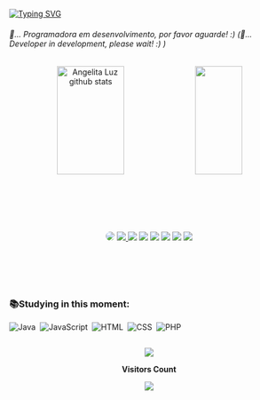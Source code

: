 <!--<img width=100% src="https://capsule-render.vercel.app/api?type=waving&color=8A2BE2&height=120&section=header"/>-->

[![Typing SVG](https://readme-typing-svg.herokuapp.com/?color=BA55D3&size=35&center=true&vCenter=true&width=1000&lines=HELLO,+My+name+is+Angelita+Luz!;I'm+from+Brazil!;Be+Welcome!+:%29)](https://git.io/typing-svg)

###### 🤖... Programadora em desenvolvimento, por favor aguarde! :) (🤖... Developer in development, please wait! :) )

<div align="center" style="margin-bottom:100px">  
  <img width="49%" height="195px" src="https://github-readme-stats.vercel.app/api?username=PandinhaGame&show_icons=true&count_private=true&hide_border=true&title_color=8A2BE2&icon_color=9370DB&text_color=c9d1d9&bg_color=0d1117" alt="Angelita Luz github stats" /> 
  <img width="41%" height="195px" src="https://github-readme-stats.vercel.app/api/top-langs/?username=PandinhaGame&layout=compact&hide_border=true&title_color=8A2BE2&text_color=c9d1d9&bg_color=0d1117" />
</div>

##
<div align="center" style="margin-bottom:100px">
<a href="https://www.linkedin.com/in/angelita-da-luz-7858a429b/" target="_blank"><img src="https://img.shields.io/badge/-LinkedIn-%230077B5?style=for-the-badge&logo=linkedin&logoColor=white" style="border-radius: 30px" target="_blank"></a> 
<a href="https://instagram.com/pandinhagameoficial/" target="_blank"><img src="https://img.shields.io/badge/-Instagram-%23E4405F?style=for-the-badge&logo=instagram&logoColor=white"</a> 
<a href="https://www.youtube.com/channel/UCKx-TvSLl2RsljsNArQG2EQ" target="_blank"><img src="https://img.shields.io/badge/YouTube-FF0000?style=for-the-badge&logo=youtube&logoColor=white" target="_blank"></a>
<a href="https://twitter.com/PandinhaGame" target="_blank"><img src="https://img.shields.io/badge/X-000000?style=for-the-badge&logo=x&logoColor=white" target="_blank"></a>
<a href="https://www.facebook.com/PandinhaGame"target="_blank"><img src="https://img.shields.io/badge/Facebook-1877F2?style=for-the-badge&logo=facebook&logoColor=white" target="_blank"></a> 
<a href="https://www.twitch.tv/PandiinhaGame" target="_blank"><img src="https://img.shields.io/badge/Twitch-6441a5?style=for-the-badge&logo=Twitch&logoColor=white" target="_blank"></a>
<a href="https://steamcommunity.com/id/pandinhagame" target="_blank"><img src="https://img.shields.io/badge/Steam-000000?style=for-the-badge&logo=steam&logoColor=white" target="_blank"></a>
<a href="https://play.google.com/store/apps/details?id=com.vidroid.com.br.apps.pandinhagame"target="_blank"><img src="https://img.shields.io/badge/Google_Play-414141?style=for-the-badge&logo=google-play&logoColor=white" target="_blank"></a> 
</div>

<!-- # My Skills
### Main Stack: -->

<!--<img src="https://raw.githubusercontent.com/MicaelliMedeiros/micaellimedeiros/master/image/computer-illustration.png" min-width="500px" max-width="500px" width="500px" align="right" alt="Computer-Coffe">-->

### 📚Studying in this moment:
<!--<div style="display: inline_block">
  <img align="center" alt="Js" height="30" width="40" src="https://raw.githubusercontent.com/devicons/devicon/master/icons/javascript/javascript-plain.svg">
  <img align="center" alt="HTML" height="30" width="40" src="https://raw.githubusercontent.com/devicons/devicon/master/icons/html5/html5-original.svg">
  <img align="center" alt="CSS" height="30" width="40" src="https://raw.githubusercontent.com/devicons/devicon/master/icons/css3/css3-original.svg">
</div>-->

![Java](https://img.shields.io/badge/java-%23ED8B00.svg?style=for-the-badge&logo=openjdk&logoColor=white)&nbsp;
![JavaScript](https://img.shields.io/badge/JavaScript-F7DF1E?style=for-the-badge&logo=javascript&logoColor=black)&nbsp;
![HTML](https://img.shields.io/badge/HTML5-E34F26?style=for-the-badge&logo=html5&logoColor=white)&nbsp;
![CSS](https://img.shields.io/badge/CSS3-1572B6?style=for-the-badge&logo=css3&logoColor=white)&nbsp;
![PHP](https://img.shields.io/badge/PHP-777BB4?style=for-the-badge&logo=php&logoColor=white)&nbsp;

<!-- ### Workstation Tools:
![Visual Studio Code](https://img.shields.io/badge/Visual_Studio_Code-0078D4?style=for-the-badge&logo=visual%20studio%20code&logoColor=white)&nbsp; 
![Apache NetBeans](https://img.shields.io/badge/apache%20netbeans-1B6AC6?style=for-the-badge&logo=apache%20netbeans%20IDE&logoColor=white)&nbsp; 
![Notepad++](https://img.shields.io/badge/Notepad++-90E59A.svg?style=for-the-badge&logo=notepad%2B%2B&logoColor=black)&nbsp; 
![Adobe Photoshop](https://img.shields.io/badge/Adobe%20Photoshop-31A8FF?style=for-the-badge&logo=Adobe%20Photoshop&logoColor=black)&nbsp;
![Figma](https://img.shields.io/badge/Figma-F24E1E?style=for-the-badge&logo=figma&logoColor=white)
![Gimp](https://img.shields.io/badge/gimp-5C5543?style=for-the-badge&logo=gimp&logoColor=white)&nbsp; 
![Notion](https://img.shields.io/badge/Notion-000000?style=for-the-badge&logo=notion&logoColor=white)&nbsp; 
![Audacity](https://img.shields.io/badge/Audacity-0000CC?style=for-the-badge&logo=audacity&logoColor=white)&nbsp; 
![Windows 11](https://img.shields.io/badge/Windows_11-0078d4?style=for-the-badge&logo=windows-11&logoColor=white)&nbsp; -->

##
<div align="center">
<p><img src="https://github-profile-trophy.vercel.app/?username=PandinhaGame&theme=dracula&row=2&no-bg=true&column=3&margin-w=15&margin-h=15" /></p>
</div>
<div align="center">
<p align="centre"><b>Visitors Count</p>  
<p align="center"><img align="center" src="https://profile-counter.glitch.me/{PandinhaGame}/count.svg" /></p> 
</div>

<!--<img width=100% src="https://capsule-render.vercel.app/api?type=waving&color=8A2BE2&height=120&section=footer"/>
